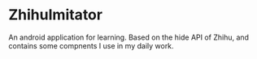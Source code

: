# ZhihuImitator
An android application for learning.
Based on the hide API of Zhihu, and contains some compnents I use in my daily work.


